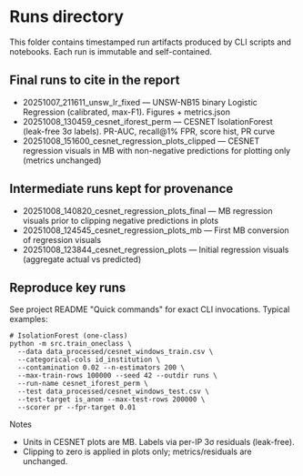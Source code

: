 # Runs directory

This folder contains timestamped run artifacts produced by CLI scripts and notebooks. Each run is immutable and self-contained.

## Final runs to cite in the report
- 20251007_211611_unsw_lr_fixed — UNSW-NB15 binary Logistic Regression (calibrated, max-F1). Figures + metrics.json
- 20251008_130459_cesnet_iforest_perm — CESNET IsolationForest (leak-free 3σ labels). PR-AUC, recall@1% FPR, score hist, PR curve
- 20251008_151600_cesnet_regression_plots_clipped — CESNET regression visuals in MB with non-negative predictions for plotting only (metrics unchanged)

## Intermediate runs kept for provenance
- 20251008_140820_cesnet_regression_plots_final — MB regression visuals prior to clipping negative predictions in plots
- 20251008_124545_cesnet_regression_plots_mb — First MB conversion of regression visuals
- 20251008_123844_cesnet_regression_plots — Initial regression visuals (aggregate actual vs predicted)

## Reproduce key runs
See project README "Quick commands" for exact CLI invocations. Typical examples:

```
# IsolationForest (one-class)
python -m src.train_oneclass \
  --data data_processed/cesnet_windows_train.csv \
  --categorical-cols id_institution \
  --contamination 0.02 --n-estimators 200 \
  --max-train-rows 100000 --seed 42 --outdir runs \
  --run-name cesnet_iforest_perm \
  --test data_processed/cesnet_windows_test.csv \
  --test-target is_anom --max-test-rows 200000 \
  --scorer pr --fpr-target 0.01
```

Notes
- Units in CESNET plots are MB. Labels via per-IP 3σ residuals (leak-free).
- Clipping to zero is applied in plots only; metrics/residuals are unchanged.

